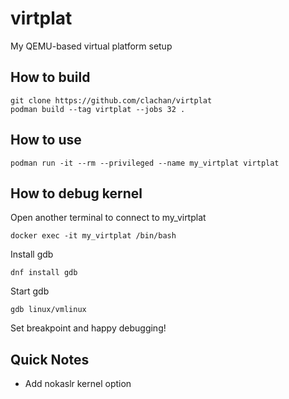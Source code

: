 # virtplat
My QEMU-based virtual platform setup

## How to build

```shell
git clone https://github.com/clachan/virtplat
podman build --tag virtplat --jobs 32 .
```

## How to use

```shell
podman run -it --rm --privileged --name my_virtplat virtplat
```

## How to debug kernel

Open another terminal to connect to my_virtplat
```shell
docker exec -it my_virtplat /bin/bash
```

Install gdb
```shell
dnf install gdb
```

Start gdb
```shell
gdb linux/vmlinux
```

Set breakpoint and happy debugging!

## Quick Notes

* Add nokaslr kernel option
